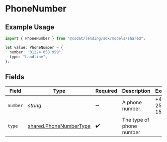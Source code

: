 # PhoneNumber

## Example Usage

```typescript
import { PhoneNumber } from "@codat/lending/sdk/models/shared";

let value: PhoneNumber = {
  number: "01224 658 999",
  type: "Landline",
};
```

## Fields

| Field                                                                   | Type                                                                    | Required                                                                | Description                                                             | Example                                                                 |
| ----------------------------------------------------------------------- | ----------------------------------------------------------------------- | ----------------------------------------------------------------------- | ----------------------------------------------------------------------- | ----------------------------------------------------------------------- |
| `number`                                                                | *string*                                                                | :heavy_minus_sign:                                                      | A phone number.                                                         | +44 25691 154789                                                        |
| `type`                                                                  | [shared.PhoneNumberType](../../../sdk/models/shared/phonenumbertype.md) | :heavy_check_mark:                                                      | The type of phone number                                                |                                                                         |